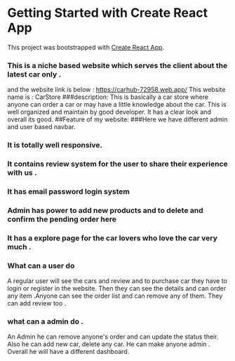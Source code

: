 # Getting Started with Create React App

This project was bootstrapped with [Create React App](https://github.com/facebook/create-react-app).

 ### This is a niche based website which serves the client about the latest car only . 
 and the website link is below : https://carhub-72958.web.app/
 This website name is : CarStore 
###description: This is basically a car store where anyone can order a car or may have a little knowledge about the car. This is well organized and maintain by good developer. It has a clear look and overall its good. 
##Feature of my website: 
###Here we have different admin and user based navbar.
### It is totally well responsive.
### It contains review system for the user to share their experience with us .
### It has email password login system 
### Admin has power to add new products and to delete and confirm the pending order here 
### It has a explore page for the car lovers who love the car very much . 
 
### What can a user do 
 A regular user will see the cars and review and to purchase car they have to login or register in the website. 
 Then they can see the details and can order any item .Anyone can see the order list and can remove any of them. They can add review  too . 
 ### what can a admin do . 
 An Admin he can remove anyone's order and can update the status their. Also he can add new car, delete any car. He can make anyone admin . Overall he will have a different dashboard.
 
